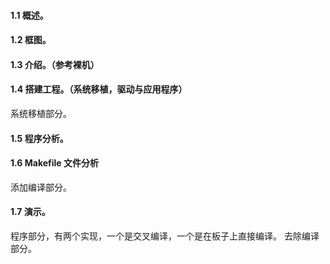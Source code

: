 #### 1.1 概述。

#### 1.2 框图。

#### 1.3 介绍。（参考裸机）

#### 1.4 搭建工程。（系统移植，驱动与应用程序）
系统移植部分。
#### 1.5 程序分析。

#### 1.6 Makefile 文件分析
添加编译部分。
#### 1.7 演示。
程序部分，有两个实现，一个是交叉编译，一个是在板子上直接编译。
去除编译部分。
